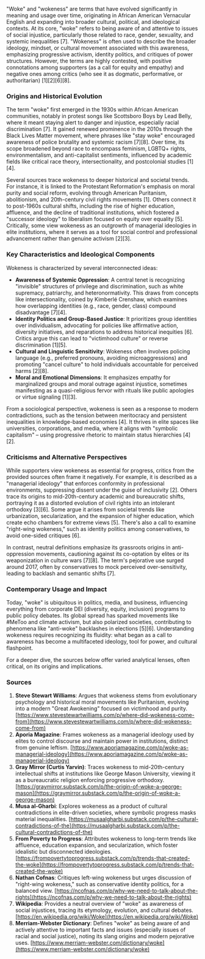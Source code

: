 "Woke" and "wokeness" are terms that have evolved significantly in meaning and usage over time, originating in African American Vernacular English and expanding into broader cultural, political, and ideological contexts. At its core, "woke" refers to being aware of and attentive to issues of social injustice, particularly those related to race, gender, sexuality, and systemic inequalities [7]. "Wokeness" is often used to describe the broader ideology, mindset, or cultural movement associated with this awareness, emphasizing progressive activism, identity politics, and critiques of power structures. However, the terms are highly contested, with positive connotations among supporters (as a call for equity and empathy) and negative ones among critics (who see it as dogmatic, performative, or authoritarian) [1][2][6][8].

### Origins and Historical Evolution
The term "woke" first emerged in the 1930s within African American communities, notably in protest songs like Scottsboro Boys by Lead Belly, where it meant staying alert to danger and injustice, especially racial discrimination [7]. It gained renewed prominence in the 2010s through the Black Lives Matter movement, where phrases like "stay woke" encouraged awareness of police brutality and systemic racism [7][8]. Over time, its scope broadened beyond race to encompass feminism, LGBTQ+ rights, environmentalism, and anti-capitalist sentiments, influenced by academic fields like critical race theory, intersectionality, and postcolonial studies [1][4].

Several sources trace wokeness to deeper historical and societal trends. For instance, it is linked to the Protestant Reformation's emphasis on moral purity and social reform, evolving through American Puritanism, abolitionism, and 20th-century civil rights movements [1]. Others connect it to post-1960s cultural shifts, including the rise of higher education, affluence, and the decline of traditional institutions, which fostered a "successor ideology" to liberalism focused on equity over equality [5]. Critically, some view wokeness as an outgrowth of managerial ideologies in elite institutions, where it serves as a tool for social control and professional advancement rather than genuine activism [2][3].

### Key Characteristics and Ideological Components
Wokeness is characterized by several interconnected ideas:
- **Awareness of Systemic Oppression**: A central tenet is recognizing "invisible" structures of privilege and discrimination, such as white supremacy, patriarchy, and heteronormativity. This draws from concepts like intersectionality, coined by Kimberlé Crenshaw, which examines how overlapping identities (e.g., race, gender, class) compound disadvantage [7][4].
- **Identity Politics and Group-Based Justice**: It prioritizes group identities over individualism, advocating for policies like affirmative action, diversity initiatives, and reparations to address historical inequities [6]. Critics argue this can lead to "victimhood culture" or reverse discrimination [1][5].
- **Cultural and Linguistic Sensitivity**: Wokeness often involves policing language (e.g., preferred pronouns, avoiding microaggressions) and promoting "cancel culture" to hold individuals accountable for perceived harms [2][8].
- **Moral and Emotional Dimensions**: It emphasizes empathy for marginalized groups and moral outrage against injustice, sometimes manifesting as a quasi-religious fervor with rituals like public apologies or virtue signaling [1][3].

From a sociological perspective, wokeness is seen as a response to modern contradictions, such as the tension between meritocracy and persistent inequalities in knowledge-based economies [4]. It thrives in elite spaces like universities, corporations, and media, where it aligns with "symbolic capitalism" – using progressive rhetoric to maintain status hierarchies [4][2].

### Criticisms and Alternative Perspectives
While supporters view wokeness as essential for progress, critics from the provided sources often frame it negatively. For example, it is described as a "managerial ideology" that enforces conformity in professional environments, suppressing dissent under the guise of inclusivity [2]. Others trace its origins to mid-20th-century academic and bureaucratic shifts, portraying it as a distorted evolution of civil rights into an intolerant orthodoxy [3][6]. Some argue it arises from societal trends like urbanization, secularization, and the expansion of higher education, which create echo chambers for extreme views [5]. There's also a call to examine "right-wing wokeness," such as identity politics among conservatives, to avoid one-sided critiques [6].

In contrast, neutral definitions emphasize its grassroots origins in anti-oppression movements, cautioning against its co-optation by elites or its weaponization in culture wars [7][8]. The term's pejorative use surged around 2017, often by conservatives to mock perceived over-sensitivity, leading to backlash and semantic shifts [7].

### Contemporary Usage and Impact
Today, "woke" is ubiquitous in politics, media, and business, influencing everything from corporate DEI (diversity, equity, inclusion) programs to public policy debates. Its global spread has sparked movements like #MeToo and climate activism, but also polarized societies, contributing to phenomena like "anti-woke" backlashes in elections [5][6]. Understanding wokeness requires recognizing its fluidity: what began as a call to awareness has become a multifaceted ideology, tool for power, and cultural flashpoint.

For a deeper dive, the sources below offer varied analytical lenses, often critical, on its origins and implications.

### Sources
1. **Steve Stewart Williams**: Argues that wokeness stems from evolutionary psychology and historical moral movements like Puritanism, evolving into a modern "Great Awokening" focused on victimhood and purity. [https://www.stevestewartwilliams.com/p/where-did-wokeness-come-from](https://www.stevestewartwilliams.com/p/where-did-wokeness-come-from)  
2. **Aporia Magazine**: Frames wokeness as a managerial ideology used by elites to control discourse and maintain power in institutions, distinct from genuine leftism. [https://www.aporiamagazine.com/p/woke-as-managerial-ideology](https://www.aporiamagazine.com/p/woke-as-managerial-ideology)  
3. **Gray Mirror (Curtis Yarvin)**: Traces wokeness to mid-20th-century intellectual shifts at institutions like George Mason University, viewing it as a bureaucratic religion enforcing progressive orthodoxy. [https://graymirror.substack.com/p/the-origin-of-woke-a-george-mason](https://graymirror.substack.com/p/the-origin-of-woke-a-george-mason)  
4. **Musa al-Gharbi**: Explores wokeness as a product of cultural contradictions in elite-driven societies, where symbolic progress masks material inequalities. [https://musaalgharbi.substack.com/p/the-cultural-contradictions-of-the](https://musaalgharbi.substack.com/p/the-cultural-contradictions-of-the)  
5. **From Poverty to Progress**: Attributes wokeness to long-term trends like affluence, education expansion, and secularization, which foster idealistic but disconnected ideologies. [https://frompovertytoprogress.substack.com/p/trends-that-created-the-woke](https://frompovertytoprogress.substack.com/p/trends-that-created-the-woke)  
6. **Nathan Cofnas**: Critiques left-wing wokeness but urges discussion of "right-wing wokeness," such as conservative identity politics, for a balanced view. [https://ncofnas.com/p/why-we-need-to-talk-about-the-rights](https://ncofnas.com/p/why-we-need-to-talk-about-the-rights)  
7. **Wikipedia**: Provides a neutral overview of "woke" as awareness of social injustices, tracing its etymology, evolution, and cultural debates. [https://en.wikipedia.org/wiki/Woke](https://en.wikipedia.org/wiki/Woke)  
8. **Merriam-Webster Dictionary**: Defines "woke" as being aware of and actively attentive to important facts and issues (especially issues of racial and social justice), noting its slang origins and modern pejorative uses. [https://www.merriam-webster.com/dictionary/woke](https://www.merriam-webster.com/dictionary/woke)